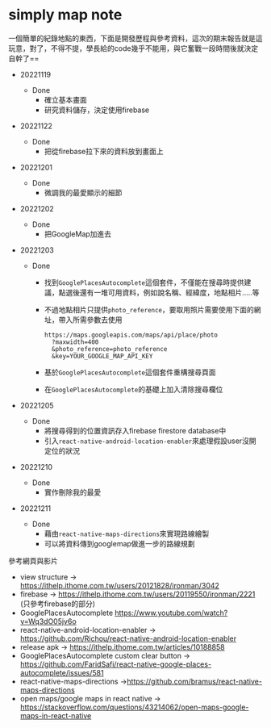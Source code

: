 # simply map note

一個簡單的紀錄地點的東西，下面是開發歷程與參考資料，這次的期末報告就是這玩意，對了，不得不提，學長給的code幾乎不能用，與它奮戰一段時間後就決定自幹了==

- 20221119

    - Done
      - 確立基本畫面
      - 研究資料儲存，決定使用firebase
    
- 20221122

    - Done
      - 把從firebase拉下來的資料放到畫面上
    
- 20221201
  
    - Done
      - 微調我的最愛顯示的細節
    
- 20221202
  
    - Done
      - 把GoogleMap加進去
    
- 20221203

    - Done

      - 找到`GooglePlacesAutocomplete`這個套件，不僅能在搜尋時提供建議，點選後還有一堆可用資料，例如說名稱、經緯度，地點相片.....等
      - 不過地點相片只提供`photo_reference`，要取用照片需要使用下面的網址，帶入所需參數去使用
      
        ```
        https://maps.googleapis.com/maps/api/place/photo
          ?maxwidth=400
          &photo_reference=photo_reference
          &key=YOUR_GOOGLE_MAP_API_KEY
        ```
    
      - 基於`GooglePlacesAutocomplete`這個套件重構搜尋頁面
      - 在`GooglePlacesAutocomplete`的基礎上加入清除搜尋欄位
    
- 20221205

    - Done
        - 將搜尋得到的位置資訊存入firebase firestore database中
        - 引入`react-native-android-location-enabler`來處理假設user沒開定位的狀況
    
- 20221210

    - Done
        - 實作刪除我的最愛
    
- 20221211

    - Done
        - 藉由`react-native-maps-directions`來實現路線繪製
        - 可以將資料傳到googlemap做進一步的路線規劃



參考網頁與影片

- view structure $\rightarrow$ https://ithelp.ithome.com.tw/users/20121828/ironman/3042
- firebase $\rightarrow$ https://ithelp.ithome.com.tw/users/20119550/ironman/2221 (只參考firebase的部分) 
- GooglePlacesAutocomplete https://www.youtube.com/watch?v=Wq3dO05jv6o
- react-native-android-location-enabler $\rightarrow$ https://github.com/Richou/react-native-android-location-enabler
- release apk $\rightarrow$ https://ithelp.ithome.com.tw/articles/10188858
- GooglePlacesAutocomplete custom clear button $\rightarrow$ https://github.com/FaridSafi/react-native-google-places-autocomplete/issues/581
- react-native-maps-directions $\rightarrow$https://github.com/bramus/react-native-maps-directions
- open maps/google maps in react native $\rightarrow$ https://stackoverflow.com/questions/43214062/open-maps-google-maps-in-react-native